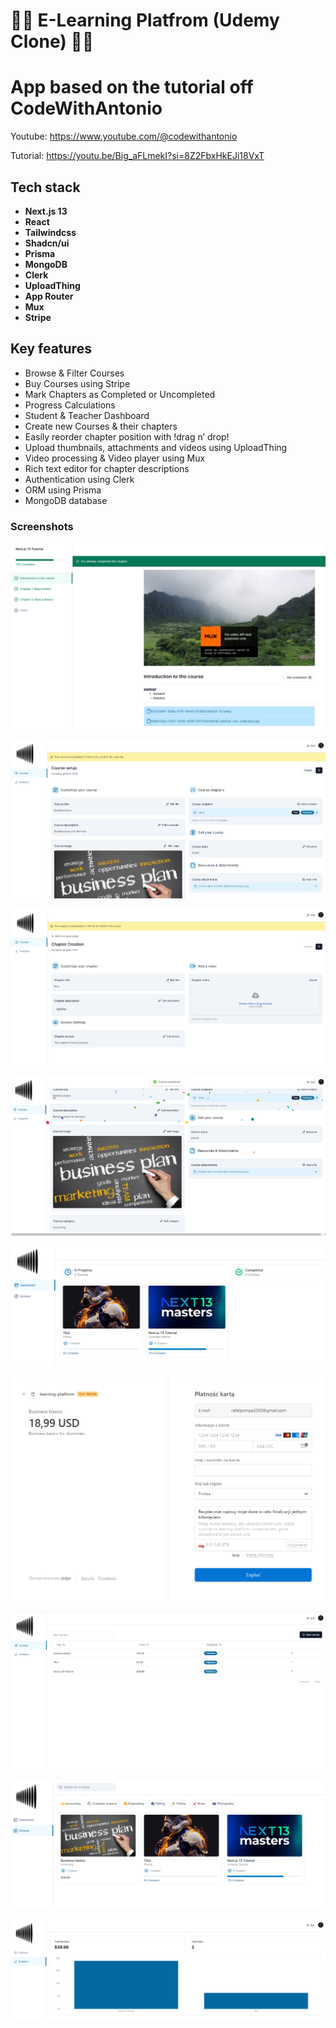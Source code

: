 
# 👨‍💻  E-Learning Platfrom (Udemy Clone) 👨‍💻

# App based on the tutorial off CodeWithAntonio

Youtube: https://www.youtube.com/@codewithantonio

Tutorial: https://youtu.be/Big_aFLmekI?si=8Z2FbxHkEJi18VxT

## Tech stack

- **Next.js 13**
- **React**
- **Tailwindcss**
- **Shadcn/ui**
- **Prisma**
- **MongoDB**
- **Clerk**
- **UploadThing**
- **App Router**
- **Mux**
- **Stripe**

## Key features

- Browse & Filter Courses
- Buy Courses using Stripe
- Mark Chapters as Completed or Uncompleted
- Progress Calculations
- Student & Teacher Dashboard
- Create new Courses & their chapters
- Easily reorder chapter position with !drag n’ drop!
- Upload thumbnails, attachments and videos using UploadThing
- Video processing & Video player using Mux
- Rich text editor for chapter descriptions
- Authentication using Clerk
- ORM using Prisma
- MongoDB database

### Screenshots

![App Screenshot](https://raw.githubusercontent.com/RiP3rQ/Learning-Platform-NextJS/main/screenshots/1.PNG)

![App Screenshot](https://raw.githubusercontent.com/RiP3rQ/Learning-Platform-NextJS/main/screenshots/2.PNG)

![App Screenshot](https://raw.githubusercontent.com/RiP3rQ/Learning-Platform-NextJS/main/screenshots/3.PNG)

![App Screenshot](https://raw.githubusercontent.com/RiP3rQ/Learning-Platform-NextJS/main/screenshots/4.PNG)

![App Screenshot](https://raw.githubusercontent.com/RiP3rQ/Learning-Platform-NextJS/main/screenshots/5.PNG)

![App Screenshot](https://raw.githubusercontent.com/RiP3rQ/Learning-Platform-NextJS/main/screenshots/6.PNG)

![App Screenshot](https://raw.githubusercontent.com/RiP3rQ/Learning-Platform-NextJS/main/screenshots/7.PNG)

![App Screenshot](https://raw.githubusercontent.com/RiP3rQ/Learning-Platform-NextJS/main/screenshots/8.PNG)

![App Screenshot](https://raw.githubusercontent.com/RiP3rQ/Learning-Platform-NextJS/main/screenshots/9.PNG)








